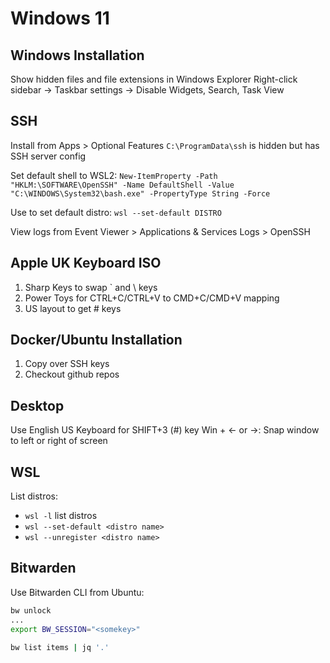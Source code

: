 # Windows 11

## Windows Installation

Show hidden files and file extensions in Windows Explorer
Right-click sidebar -> Taskbar settings -> Disable Widgets, Search, Task View

## SSH

Install from Apps > Optional Features
`C:\ProgramData\ssh` is hidden but has SSH server config

Set default shell to WSL2:
`New-ItemProperty -Path "HKLM:\SOFTWARE\OpenSSH" -Name DefaultShell -Value "C:\WINDOWS\System32\bash.exe" -PropertyType String -Force`

Use to set default distro:
`wsl --set-default DISTRO`

View logs from Event Viewer > Applications & Services Logs > OpenSSH

## Apple UK Keyboard ISO

1. Sharp Keys to swap ` and \ keys
2. Power Toys for CTRL+C/CTRL+V to CMD+C/CMD+V mapping
3. US layout to get # keys

## Docker/Ubuntu Installation

1. Copy over SSH keys
2. Checkout github repos

## Desktop

Use English US Keyboard for SHIFT+3 (#) key
Win + <- or ->: Snap window to left or right of screen

## WSL

List distros:

- `wsl -l` list distros
- `wsl --set-default <distro name>`
- `wsl --unregister <distro name>`

## Bitwarden

Use Bitwarden CLI from Ubuntu:

```sh
bw unlock
...  
export BW_SESSION="<somekey>"

bw list items | jq '.'
```
